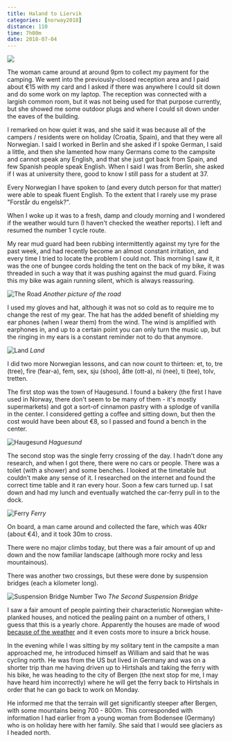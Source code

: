 ```yaml
---
title: Haland to Liervik
categories: [norway2018]
distance: 110
time: 7h00m
date: 2018-07-04
---
```



<img class="image-right" src="/images/norway/2018-07-04/map.png"/>

The woman came around at around 9pm to collect my payment for the camping. We
went into the previously-closed reception area and I paid about €15 with my
card and I asked if there was anywhere I could sit down and do some work on my
laptop. The reception was connected with a largish common room, but it was not
being used for that purpose currently, but she showed me some outdoor plugs
and where I could sit down under the eaves of the building.

I remarked on how quiet it was, and she said it was because all of the campers
/ residents were on holiday (Croatia, Spain), and that they were all
Norwegian. I said I worked in Berlin and she asked if I spoke German, I said a
little, and then she lamented how many Germans come to the campsite and cannot
speak any English, and that she just got back from Spain, and few Spanish
people speak English. When I said I was from Berlin, she asked if I was at
university there, good to know I still pass for a student at 37.

Every Norwegian I have spoken to (and every dutch person for that matter) were
able to speak fluent English. To the extent that I rarely use my prase
"Forstår du engelsk?".

When I woke up it was to a fresh, damp and cloudy morning and I wondered if
the weather would turn (I haven't checked the weather reports). I left and
resumed the number 1 cycle route.

My rear mud guard had been rubbing intermittently against my tyre for the past
week, and had recently become an almost constant irritation, and every time I
tried to locate the problem I could not. This morning I saw it, it was the
one of bungee cords holding the tent on the back of my bike, it was threaded
in such a way that it was pushing against the mud guard. Fixing this my bike
was again running silent, which is always reassuring.

![The Road](/images/norway/2018-07-04/IMG_20180704_141606.jpg)
*Another picture of the road*

I used my gloves and hat, although it was not so cold as to require me to
change the rest of my gear. The hat has the added benefit of shielding my ear
phones (when I wear them) from the wind. The wind is amplified with earphones
in, and up to a certain point you can only turn the music up, but the ringing
in my ears is a constant reminder not to do that anymore.

![Land](/images/norway/2018-07-04/IMG_20180704_123436.jpg)
*Land*

I did two more Norwegian lessons, and can now count to thirteen: et, to, tre
(tree), fire (fear-a), fem, sex, sju (shoo), åtte (ott-a), ni (nee), ti (tee), tolv,
tretten.

The first stop was the town of Haugesund. I found a bakery (the first I have
used in Norway, there don't seem to be many of them - it's mostly
supermarkets) and got a sort-of cinnamon pastry with a splodge of vanilla in
the center. I considered getting a coffee and sitting down, but then the cost
would have been about €8, so I passed and found a bench in the center.

![Haugesund](/images/norway/2018-07-04/IMG_20180704_104646.jpg)
*Haguesund*

The second stop was the single ferry crossing of the day. I hadn't done any
research, and when I got there, there were no cars or people. There was a
toilet (with a shower) and some benches. I looked at the timetable but
couldn't make any sense of it. I researched on the internet and found the
correct time table and it ran every hour. Soon a few cars turned up. I sat
down and had my lunch and eventually watched the car-ferry pull in to the dock.

![Ferry](/images/norway/2018-07-04/IMG_20180704_132436.jpg)
*Ferry*

On board, a man came around and collected the fare, which was 40kr (about €4),
and it took 30m to cross.

There were no major climbs today, but there was a fair amount of up and down
and the now familiar landscape (although more rocky and less mountainous).

There was another two crossings, but these were done by suspension bridges (each a
kilometer long).

![Suspension Bridge Number Two](/images/norway/2018-07-04/IMG_20180704_164640.jpg)
*The Second Suspension Bridge*

I saw a fair amount of people painting their characteristic Norwegian
white-planked houses, and noticed the pealing paint on a number of others, I
guess that this is a yearly chore. Apparently the houses are made of wood
[because of the weather](http://mylittlenorway.com/2009/05/norwegian-houses/)
and it even costs more to insure a brick house.

In the evening while I was sitting by my solitary tent in the campsite a man
approached me, he introduced himself as William and said that he was cycling
north. He was from the US but lived in Germany and was on a shorter trip than
me having driven up to Hirtshals and taking the ferry with his bike, he was
heading to the city of Bergen (the next stop for me, I may have heard him
incorrectly) where he will get the ferry back to Hirtshals in order that he
can go back to work on Monday.

He informed me that the terrain will get significantly steeper after Bergen,
with some mountains being 700 - 800m. This corresponded with information I had
earlier from a young woman from Bodensee (Germany) who is on holiday here
with her family. She said that I would see glaciers as I headed north.
